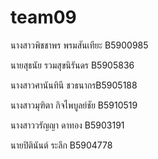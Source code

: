 ﻿# team09
นางสาวพิชชาพร พรมสันเทียะ B5900985

นายสุธนัย รวมสุขนิรันดร B5905836

นางสาวศานันทินี ชวธนากรB5905188

นางสาวมุฑิตา กิจไพบูลย์ชัย B5910519

นางสาววรัญญา ดาทอง B5903191

นายปิตินันต์ ระลึก B5904778
